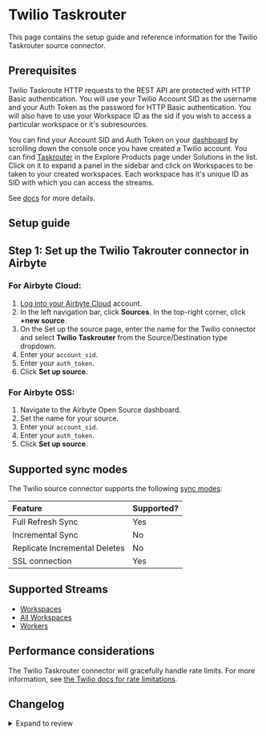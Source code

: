 # Twilio Taskrouter

This page contains the setup guide and reference information for the Twilio Taskrouter source connector.

## Prerequisites

Twilio Taskroute HTTP requests to the REST API are protected with HTTP Basic authentication. You will use your Twilio Account SID as the username and your Auth Token as the password for HTTP Basic authentication. You will also have to use your Workspace ID as the sid if you wish to access a particular workspace or it's subresources.

You can find your Account SID and Auth Token on your [dashboard](https://www.twilio.com/user/account) by scrolling down the console once you have created a Twilio account.
You can find [Taskrouter](https://console.twilio.com/develop/explore) in the Explore Products page under Solutions in the list. Click on it to expand a panel in the sidebar and click on Workspaces to be taken to your created workspaces. Each workspace has it's unique ID as SID with which you can access the streams.

See [docs](https://www.twilio.com/docs/taskrouter/api) for more details.

## Setup guide

## Step 1: Set up the Twilio Takrouter connector in Airbyte

### For Airbyte Cloud:

1. [Log into your Airbyte Cloud](https://cloud.airbyte.com/workspaces) account.
2. In the left navigation bar, click **Sources**. In the top-right corner, click **+new source**.
3. On the Set up the source page, enter the name for the Twilio connector and select **Twilio Taskrouter** from the Source/Destination type dropdown.
4. Enter your `account_sid`.
5. Enter your `auth_token`.
6. Click **Set up source**.

### For Airbyte OSS:

1. Navigate to the Airbyte Open Source dashboard.
2. Set the name for your source.
3. Enter your `account_sid`.
4. Enter your `auth_token`.
5. Click **Set up source**.

## Supported sync modes

The Twilio source connector supports the following [sync modes](https://docs.airbyte.com/cloud/core-concepts#connection-sync-modes):

| Feature                       | Supported? |
| :---------------------------- | :--------- |
| Full Refresh Sync             | Yes        |
| Incremental Sync              | No         |
| Replicate Incremental Deletes | No         |
| SSL connection                | Yes        |

## Supported Streams

- [Workspaces](https://www.twilio.com/docs/taskrouter/api/workspace)
- [All Workspaces](https://www.twilio.com/docs/taskrouter/api/workspace)
- [Workers](https://www.twilio.com/docs/taskrouter/api/worker)

## Performance considerations

The Twilio Taskrouter connector will gracefully handle rate limits.
For more information, see [the Twilio docs for rate limitations](https://support.twilio.com/hc/en-us/articles/360044308153-Twilio-API-response-Error-429-Too-Many-Requests).

## Changelog

<details>
  <summary>Expand to review</summary>

| Version | Date       | Pull Request                                             | Subject                                                                         |
| :------ | :--------- | :------------------------------------------------------- | :------------------------------------------------------------------------------ |
| 0.2.4 | 2024-12-28 | [50816](https://github.com/airbytehq/airbyte/pull/50816) | Update dependencies |
| 0.2.3 | 2024-12-21 | [50366](https://github.com/airbytehq/airbyte/pull/50366) | Update dependencies |
| 0.2.2 | 2024-12-14 | [49383](https://github.com/airbytehq/airbyte/pull/49383) | Update dependencies |
| 0.2.1 | 2024-10-28 | [47458](https://github.com/airbytehq/airbyte/pull/47458) | Update dependencies |
| 0.2.0 | 2024-08-26 | [44776](https://github.com/airbytehq/airbyte/pull/44776) | Refactor connector to manifest-only format |
| 0.1.17 | 2024-08-24 | [44727](https://github.com/airbytehq/airbyte/pull/44727) | Update dependencies |
| 0.1.16 | 2024-08-17 | [44294](https://github.com/airbytehq/airbyte/pull/44294) | Update dependencies |
| 0.1.15 | 2024-08-10 | [43626](https://github.com/airbytehq/airbyte/pull/43626) | Update dependencies |
| 0.1.14 | 2024-08-03 | [43255](https://github.com/airbytehq/airbyte/pull/43255) | Update dependencies |
| 0.1.13 | 2024-07-27 | [42718](https://github.com/airbytehq/airbyte/pull/42718) | Update dependencies |
| 0.1.12 | 2024-07-20 | [42282](https://github.com/airbytehq/airbyte/pull/42282) | Update dependencies |
| 0.1.11 | 2024-07-13 | [41858](https://github.com/airbytehq/airbyte/pull/41858) | Update dependencies |
| 0.1.10 | 2024-07-10 | [41585](https://github.com/airbytehq/airbyte/pull/41585) | Update dependencies |
| 0.1.9 | 2024-07-09 | [41125](https://github.com/airbytehq/airbyte/pull/41125) | Update dependencies |
| 0.1.8 | 2024-07-06 | [40827](https://github.com/airbytehq/airbyte/pull/40827) | Update dependencies |
| 0.1.7 | 2024-06-25 | [40295](https://github.com/airbytehq/airbyte/pull/40295) | Update dependencies |
| 0.1.6 | 2024-06-22 | [39965](https://github.com/airbytehq/airbyte/pull/39965) | Update dependencies |
| 0.1.5 | 2024-06-10 | [38788](https://github.com/airbytehq/airbyte/pull/38788) | Make compatible with the builder |
| 0.1.4 | 2024-06-04 | [39067](https://github.com/airbytehq/airbyte/pull/39067) | [autopull] Upgrade base image to v1.2.1 |
| 0.1.3.  | 2024-04-19 | [37278](https://github.com/airbytehq/airbyte/pull/37278) | Upgrade to CDK 0.80.0 and manage dependencies with Poetry.                      |
| 0.1.2   | 2024-04-15 | [37278](https://github.com/airbytehq/airbyte/pull/37278) | Base image migration: remove Dockerfile and use the python-connector-base image |
| 0.1.1   | 2024-04-12 | [37278](https://github.com/airbytehq/airbyte/pull/37278) | schema descriptions                                                             |
| 0.1.0   | 2022-11-18 | [18685](https://github.com/airbytehq/airbyte/pull/18685) | 🎉 New Source: Twilio Taskrouter API [low-code cdk]                             |

</details>
